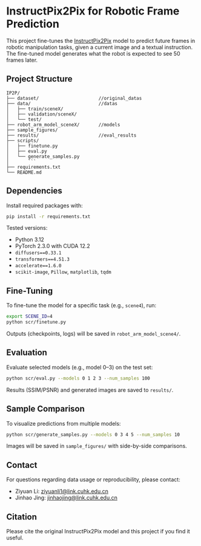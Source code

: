 # InstructPix2Pix for Robotic Frame Prediction

This project fine-tunes the [InstructPix2Pix](https://huggingface.co/timbrooks/instruct-pix2pix) model to predict future frames in robotic manipulation tasks, given a current image and a textual instruction. The fine-tuned model generates what the robot is expected to see 50 frames later.

## Project Structure

```
IP2P/
├── dataset/                      //original_datas
├── data/                         //datas
│   ├── train/sceneX/
│   ├── validation/sceneX/
│   └── test/
├── robot_arm_model_sceneX/       //models
├── sample_figures/
├── results/                      //eval_results
├── scripts/
│   ├── finetune.py
│   ├── eval.py
│   └── generate_samples.py
│       ```
├── requirements.txt
└── README.md
```

## Dependencies

Install required packages with:

```bash
pip install -r requirements.txt
```

Tested versions:

- Python 3.12
- PyTorch 2.3.0 with CUDA 12.2
- `diffusers==0.33.1`
- `transformers==4.51.3`
- `accelerate==1.6.0`
- `scikit-image`, `Pillow`, `matplotlib`, `tqdm`

## Fine-Tuning

To fine-tune the model for a specific task (e.g., `scene4`), run:

```bash
export SCENE_ID=4
python scr/finetune.py
```

Outputs (checkpoints, logs) will be saved in `robot_arm_model_scene4/`.

## Evaluation

Evaluate selected models (e.g., model 0–3) on the test set:

```bash
python scr/eval.py --models 0 1 2 3 --num_samples 100
```

Results (SSIM/PSNR) and generated images are saved to `results/`.

## Sample Comparison

To visualize predictions from multiple models:

```bash
python scr/generate_samples.py --models 0 3 4 5 --num_samples 10
```

Images will be saved in `sample_figures/` with side-by-side comparisons.


## Contact

For questions regarding data usage or reproducibility, please contact:

- Ziyuan Li: [ziyuanli1@link.cuhk.edu.cn](mailto:ziyuanli1@link.cuhk.edu.cn)  
- Jinhao Jing: [jinhaojing@link.cuhk.edu.cn](mailto:jinhaojingziyuanli1@link.cuhk.edu.cn)


## Citation

Please cite the original InstructPix2Pix model and this project if you find it useful.
